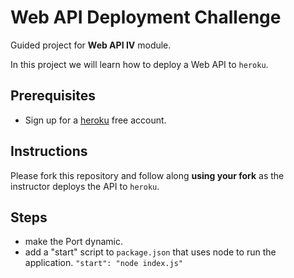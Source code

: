 # Web API Deployment Challenge

Guided project for **Web API IV** module.

In this project we will learn how to deploy a Web API to `heroku`.

## Prerequisites

- Sign up for a [heroku](https://www.heroku.com/) free account.

## Instructions

Please fork this repository and follow along **using your fork** as the instructor deploys the API to `heroku`.

## Steps

- make the Port dynamic.
- add a "start" script to `package.json` that uses node to run the application. `"start": "node index.js"`
